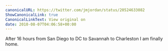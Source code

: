 ```yaml
---
canonicalURL: https://twitter.com/jmjordan/status/20524633082
ShowCanonicalLink: true
CanonicalLinkText: View original on
date: 2010-08-07T04:06:58+00:00
---
```

After 16 hours from San Diego to DC to Savannah to Charleston I am finally home.